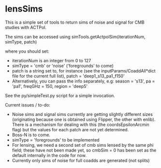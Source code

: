 # lensSims

This is a simple set of tools to return sims of noise and signal for CMB studies with ACTPol.

The sims can be accessed using simTools.getActpolSim(iterationNum, simType, patch)

where you should set:
* iterationNum is an integer from 0 to 127 
* simType = 'cmb' or 'noise' ('foregrounds' to come)
* patch is a string set to, for instance (see the inputParams/CoaddAll*dict file for the current full list),
    patch = 'deep1_s13_pa1_f150'
* Alternatively, you can pass the info separately, e.g:
    season = 's13', 
    pa = 'pa1', 
    freqGHz = 150,
    region = 'deep5'
 
See the py/simpleTest.py script for a simple invocation.


Current issues / to-do:
* Noise sims and signal sims currently are getting slightly different sizes (originating because one is obtained using Flipper, the other with enlib).  There is a mechanism for dealing with this (the coordsEpsilonArcmin flag) but the values for each patch are not yet determined.
* Boss-N is to come.
* simType = 'foregrounds' to be implemented
* For lensing, we need a second set of cmb sims lensed by the same phi field; these have not been made yet, so cmbSim = 0 has been set as the default internally in the code for now.
* Currently only sims of noise for full coadds are generated (not splits)
